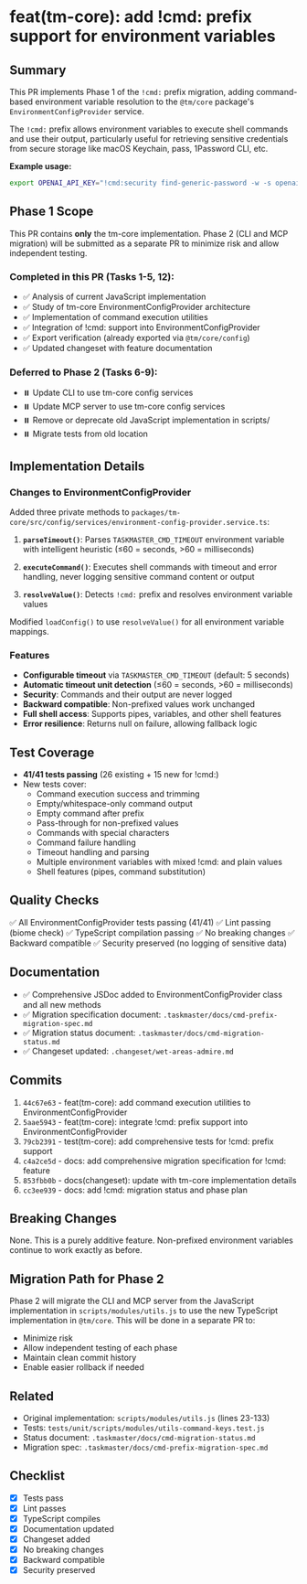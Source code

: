 # feat(tm-core): add !cmd: prefix support for environment variables

## Summary

This PR implements Phase 1 of the `!cmd:` prefix migration, adding command-based environment variable resolution to the `@tm/core` package's `EnvironmentConfigProvider` service.

The `!cmd:` prefix allows environment variables to execute shell commands and use their output, particularly useful for retrieving sensitive credentials from secure storage like macOS Keychain, pass, 1Password CLI, etc.

**Example usage:**
```bash
export OPENAI_API_KEY="!cmd:security find-generic-password -w -s openai-key"
```

## Phase 1 Scope

This PR contains **only** the tm-core implementation. Phase 2 (CLI and MCP migration) will be submitted as a separate PR to minimize risk and allow independent testing.

### Completed in this PR (Tasks 1-5, 12):
- ✅ Analysis of current JavaScript implementation
- ✅ Study of tm-core EnvironmentConfigProvider architecture
- ✅ Implementation of command execution utilities
- ✅ Integration of !cmd: support into EnvironmentConfigProvider
- ✅ Export verification (already exported via `@tm/core/config`)
- ✅ Updated changeset with feature documentation

### Deferred to Phase 2 (Tasks 6-9):
- ⏸️ Update CLI to use tm-core config services
- ⏸️ Update MCP server to use tm-core config services
- ⏸️ Remove or deprecate old JavaScript implementation in scripts/
- ⏸️ Migrate tests from old location

## Implementation Details

### Changes to EnvironmentConfigProvider

Added three private methods to `packages/tm-core/src/config/services/environment-config-provider.service.ts`:

1. **`parseTimeout()`**: Parses `TASKMASTER_CMD_TIMEOUT` environment variable with intelligent heuristic (≤60 = seconds, >60 = milliseconds)

2. **`executeCommand()`**: Executes shell commands with timeout and error handling, never logging sensitive command content or output

3. **`resolveValue()`**: Detects `!cmd:` prefix and resolves environment variable values

Modified `loadConfig()` to use `resolveValue()` for all environment variable mappings.

### Features

- **Configurable timeout** via `TASKMASTER_CMD_TIMEOUT` (default: 5 seconds)
- **Automatic timeout unit detection** (≤60 = seconds, >60 = milliseconds)
- **Security**: Commands and their output are never logged
- **Backward compatible**: Non-prefixed values work unchanged
- **Full shell access**: Supports pipes, variables, and other shell features
- **Error resilience**: Returns null on failure, allowing fallback logic

## Test Coverage

- **41/41 tests passing** (26 existing + 15 new for !cmd:)
- New tests cover:
  - Command execution success and trimming
  - Empty/whitespace-only command output
  - Empty command after prefix
  - Pass-through for non-prefixed values
  - Commands with special characters
  - Command failure handling
  - Timeout handling and parsing
  - Multiple environment variables with mixed !cmd: and plain values
  - Shell features (pipes, command substitution)

## Quality Checks

✅ All EnvironmentConfigProvider tests passing (41/41)
✅ Lint passing (biome check)
✅ TypeScript compilation passing
✅ No breaking changes
✅ Backward compatible
✅ Security preserved (no logging of sensitive data)

## Documentation

- ✅ Comprehensive JSDoc added to EnvironmentConfigProvider class and all new methods
- ✅ Migration specification document: `.taskmaster/docs/cmd-prefix-migration-spec.md`
- ✅ Migration status document: `.taskmaster/docs/cmd-migration-status.md`
- ✅ Changeset updated: `.changeset/wet-areas-admire.md`

## Commits

1. `44c67e63` - feat(tm-core): add command execution utilities to EnvironmentConfigProvider
2. `5aae5943` - feat(tm-core): integrate !cmd: prefix support into EnvironmentConfigProvider
3. `79cb2391` - test(tm-core): add comprehensive tests for !cmd: prefix support
4. `c4a2ce5d` - docs: add comprehensive migration specification for !cmd: feature
5. `853fbb0b` - docs(changeset): update with tm-core implementation details
6. `cc3ee939` - docs: add !cmd: migration status and phase plan

## Breaking Changes

None. This is a purely additive feature. Non-prefixed environment variables continue to work exactly as before.

## Migration Path for Phase 2

Phase 2 will migrate the CLI and MCP server from the JavaScript implementation in `scripts/modules/utils.js` to use the new TypeScript implementation in `@tm/core`. This will be done in a separate PR to:
- Minimize risk
- Allow independent testing of each phase
- Maintain clean commit history
- Enable easier rollback if needed

## Related

- Original implementation: `scripts/modules/utils.js` (lines 23-133)
- Tests: `tests/unit/scripts/modules/utils-command-keys.test.js`
- Status document: `.taskmaster/docs/cmd-migration-status.md`
- Migration spec: `.taskmaster/docs/cmd-prefix-migration-spec.md`

## Checklist

- [x] Tests pass
- [x] Lint passes
- [x] TypeScript compiles
- [x] Documentation updated
- [x] Changeset added
- [x] No breaking changes
- [x] Backward compatible
- [x] Security preserved
